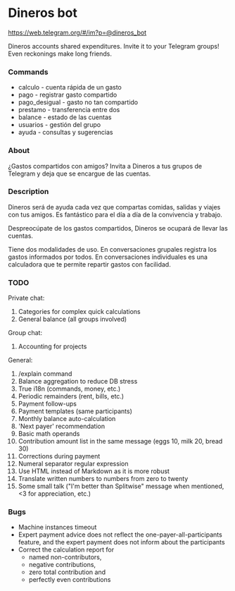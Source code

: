 # Dineros bot

https://web.telegram.org/#/im?p=@dineros_bot

Dineros accounts shared expenditures.
Invite it to your Telegram groups!
Even reckonings make long friends.

### Commands
* calculo - cuenta rápida de un gasto
* pago - registrar gasto compartido
* pago_desigual - gasto no tan compartido
* prestamo - transferencia entre dos
* balance - estado de las cuentas
* usuarios - gestión del grupo
* ayuda - consultas y sugerencias

### About
¿Gastos compartidos con amigos? Invita a Dineros a tus grupos de Telegram y deja que se encargue de las cuentas.

### Description
Dineros será de ayuda cada vez que compartas comidas, salidas y viajes con tus amigos. Es fantástico para el día a día de la convivencia y trabajo.

Despreocúpate de los gastos compartidos, Dineros se ocupará de llevar las cuentas.

Tiene dos modalidades de uso. En conversaciones grupales registra los gastos informados por todos. En conversaciones individuales es una calculadora que te permite repartir gastos con facilidad.


### TODO
Private chat:

1. Categories for complex quick calculations
2. General balance (all groups involved)

Group chat:

1. Accounting for projects

General:

1. /explain command
2. Balance aggregation to reduce DB stress
3. True i18n (commands, money, etc.)
4. Periodic remainders (rent, bills, etc.)
5. Payment follow-ups
6. Payment templates (same participants)
7. Monthly balance auto-calculation
8. 'Next payer' recommendation
9. Basic math operands
10. Contribution amount list in the same message (eggs 10, milk 20, bread 30)
12. Corrections during payment
13. Numeral separator regular expression
15. Use HTML instead of Markdown as it is more robust
16. Translate written numbers to numbers from zero to twenty
17. Some small talk ("I'm better than Splitwise" message when mentioned, <3 for appreciation, etc.)

### Bugs

* Machine instances timeout
* Expert payment advice does not reflect the one-payer-all-participants
  feature, and the expert payment does not inform about the participants
* Correct the calculation report for
    - named non-contributors,
    - negative contributions,
    - zero total contribution and
    - perfectly even contributions
